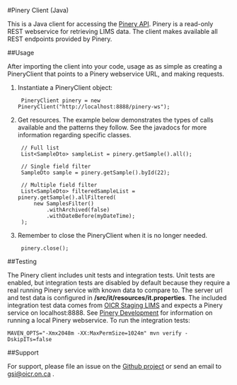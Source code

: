 #Pinery Client (Java)

This is a Java client for accessing the [Pinery API](https://wiki.oicr.on.ca/display/SEQPROD/Pinery+User+Guide). Pinery is a read-only REST webservice for retrieving LIMS data. The client makes available all REST endpoints provided by Pinery.

##Usage

After importing the client into your code, usage as as simple as creating a PineryClient that points to a Pinery webservice URL, and making requests.

1. Instantiate a PineryClient object:

        PineryClient pinery = new PineryClient("http://localhost:8888/pinery-ws");

2. Get resources. The example below demonstrates the types of calls available and the patterns they follow. See the javadocs for more information regarding specific classes.

        // Full list
        List<SampleDto> sampleList = pinery.getSample().all();
        
        // Single field filter
        SampleDto sample = pinery.getSample().byId(22);
        
        // Multiple field filter
        List<SampleDto> filteredSampleList = pinery.getSample().allFiltered(
            new SamplesFilter()
                .withArchived(false)
                .withDateBefore(myDateTime);
        );

3. Remember to close the PineryClient when it is no longer needed.

        pinery.close();

##Testing

The Pinery client includes unit tests and integration tests. Unit tests are enabled, but integration tests are disabled by default because they require a real running Pinery service with known data to compare to. The server url and test data is configured in **/src/it/resources/it.properties**. The included integration test data comes from [OICR Staging LIMS](http://plims3.res.oicr.on.ca) and expects a Pinery service on localhost:8888. See [Pinery Development](https://wiki.oicr.on.ca/display/SEQPROD/Pinery+Development) for information on running a local Pinery webservice. To run the integration tests:

    MAVEN_OPTS="-Xmx2048m -XX:MaxPermSize=1024m" mvn verify -DskipITs=false

##Support

For support, please file an issue on the [Github project](https://github.com/seqprodbio) or send an email to gsi@oicr.on.ca .
